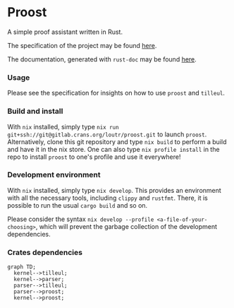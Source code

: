 # Proost

A simple proof assistant written in Rust.

The specification of the project may be found [here](docs/specs.pdf).

The documentation, generated with `rust-doc` may be found [here](doc/proost/).

### Usage 
Please see the specification for insights on how to use `proost` and `tilleul`.

### Build and install
With `nix` installed, simply type `nix run git+ssh://git@gitlab.crans.org/loutr/proost.git` to launch `proost`. Alternatively, clone this git repository and type `nix build` to perform a build and have it in the nix store. One can also type `nix profile install` in the repo to install `proost` to one's profile and use it everywhere!

### Development environment
With `nix` installed, simply type `nix develop`. This provides an environment with all the necessary tools, including `clippy` and `rustfmt`. There, it is possible to run the usual `cargo build` and so on.

Please consider the syntax `nix develop --profile <a-file-of-your-choosing>`, which will prevent the garbage collection of the development dependencies.

### Crates dependencies
```mermaid
graph TD;
  kernel-->tilleul;
  kernel-->parser;
  parser-->tilleul; 
  parser-->proost;
  kernel-->proost;
```
